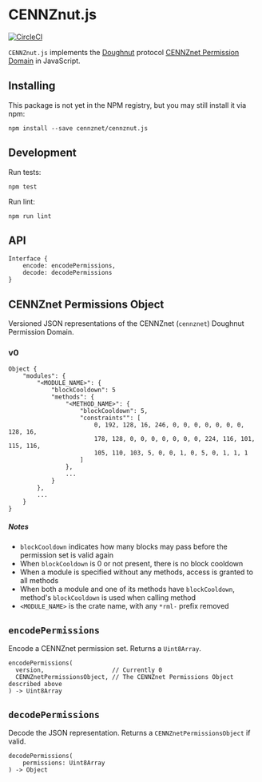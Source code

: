 # CENNZnut.js
[![CircleCI](https://circleci.com/gh/cennznet/cennznut.js.svg?style=svg)](https://circleci.com/gh/cennznet/cennznut.js)

`CENNZnut.js` implements the [Doughnut](https://github.com/cennznet/doughnut-paper) protocol [CENNZnet Permission Domain](https://github.com/cennznet/doughnut-paper/blob/master/CENNZnet_format.md) in JavaScript.

## Installing

This package is not yet in the NPM registry, but you may still install it via npm:

```
npm install --save cennznet/cennznut.js
```

## Development

Run tests:
```
npm test
```

Run lint:
```
npm run lint
```

## API

```
Interface {
    encode: encodePermissions,
    decode: decodePermissions
}
```

## CENNZnet Permissions Object

Versioned JSON representations of the CENNZnet (`cennznet`) Doughnut Permission Domain.

### v0


```
Object {
    "modules": {
        "<MODULE_NAME>": {
            "blockCooldown": 5
            "methods": {
                "<METHOD_NAME>": {
                    "blockCooldown": 5,
                    "constraints"": [
                        0, 192, 128, 16, 246, 0, 0, 0, 0, 0, 0, 0, 128, 16,
                        178, 128, 0, 0, 0, 0, 0, 0, 0, 224, 116, 101, 115, 116,
                        105, 110, 103, 5, 0, 0, 1, 0, 5, 0, 1, 1, 1
                    ]
                },
                ...
            }
        },
        ...
    }
}
```

##### Notes
* `blockCooldown` indicates how many blocks may pass before the permission set is valid again
* When `blockCooldown` is 0 or not present, there is no block cooldown
* When a module is specified without any methods, access is granted to all methods
* When both a module and one of its methods have `blockCooldown`, method's `blockCooldown` is used when calling method
* `<MODULE_NAME>` is the crate name, with any `*rml-` prefix removed

## `encodePermissions`

Encode a CENNZnet permission set. Returns a `Uint8Array`.

```
encodePermissions(
  version,                   // Currently 0
  CENNZnetPermissionsObject, // The CENNZnet Permissions Object described above
) -> Uint8Array
```

## `decodePermissions`

Decode the JSON representation. Returns a `CENNZnetPermissionsObject` if valid.

```
decodePermissions(
    permissions: Uint8Array
) -> Object
```

